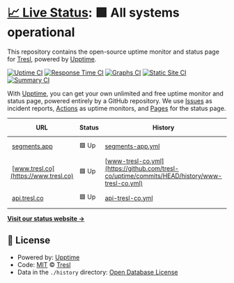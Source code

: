 # [📈 Live Status](https://demo.upptime.js.org): <!--live status--> **🟩 All systems operational**

This repository contains the open-source uptime monitor and status page for [Tresl](https://tresl.co), powered by [Upptime](https://github.com/upptime/upptime).

[![Uptime CI](https://github.com/tresl-co/uptime/workflows/Uptime%20CI/badge.svg)](https://github.com/tresl-co/uptime/actions?query=workflow%3A%22Uptime+CI%22)
[![Response Time CI](https://github.com/tresl-co/uptime/workflows/Response%20Time%20CI/badge.svg)](https://github.com/tresl-co/uptime/actions?query=workflow%3A%22Response+Time+CI%22)
[![Graphs CI](https://github.com/tresl-co/uptime/workflows/Graphs%20CI/badge.svg)](https://github.com/tresl-co/uptime/actions?query=workflow%3A%22Graphs+CI%22)
[![Static Site CI](https://github.com/tresl-co/uptime/workflows/Static%20Site%20CI/badge.svg)](https://github.com/tresl-co/uptime/actions?query=workflow%3A%22Static+Site+CI%22)
[![Summary CI](https://github.com/tresl-co/uptime/workflows/Summary%20CI/badge.svg)](https://github.com/tresl-co/uptime/actions?query=workflow%3A%22Summary+CI%22)

With [Upptime](https://upptime.js.org), you can get your own unlimited and free uptime monitor and status page, powered entirely by a GitHub repository. We use [Issues](https://github.com/tresl-co/uptime/issues) as incident reports, [Actions](https://github.com/tresl-co/uptime/actions) as uptime monitors, and [Pages](https://status.tresl.co/) for the status page.

<!--start: status pages-->
<!-- This summary is generated by Upptime (https://github.com/upptime/upptime) -->
<!-- Do not edit this manually, your changes will be overwritten -->
<!-- prettier-ignore -->
| URL | Status | History | Response Time | Uptime |
| --- | ------ | ------- | ------------- | ------ |
| <img alt="" src="https://uploads-ssl.webflow.com/6039c0c41be19fd6a77aaaef/605c582d8d83a2b31c39cb55_Segments%20Favicon%2032x32.png" height="13"> [segments.app](https://segments.app) | 🟩 Up | [segments-app.yml](https://github.com/tresl-co/uptime/commits/HEAD/history/segments-app.yml) | <details><summary><img alt="Response time graph" src="./graphs/segments-app/response-time-week.png" height="20"> 125ms</summary><br><a href="https://status.tresl.co/history/segments-app"><img alt="Response time 99" src="https://img.shields.io/endpoint?url=https%3A%2F%2Fraw.githubusercontent.com%2Ftresl-co%2Fuptime%2FHEAD%2Fapi%2Fsegments-app%2Fresponse-time.json"></a><br><a href="https://status.tresl.co/history/segments-app"><img alt="24-hour response time 101" src="https://img.shields.io/endpoint?url=https%3A%2F%2Fraw.githubusercontent.com%2Ftresl-co%2Fuptime%2FHEAD%2Fapi%2Fsegments-app%2Fresponse-time-day.json"></a><br><a href="https://status.tresl.co/history/segments-app"><img alt="7-day response time 125" src="https://img.shields.io/endpoint?url=https%3A%2F%2Fraw.githubusercontent.com%2Ftresl-co%2Fuptime%2FHEAD%2Fapi%2Fsegments-app%2Fresponse-time-week.json"></a><br><a href="https://status.tresl.co/history/segments-app"><img alt="30-day response time 106" src="https://img.shields.io/endpoint?url=https%3A%2F%2Fraw.githubusercontent.com%2Ftresl-co%2Fuptime%2FHEAD%2Fapi%2Fsegments-app%2Fresponse-time-month.json"></a><br><a href="https://status.tresl.co/history/segments-app"><img alt="1-year response time 99" src="https://img.shields.io/endpoint?url=https%3A%2F%2Fraw.githubusercontent.com%2Ftresl-co%2Fuptime%2FHEAD%2Fapi%2Fsegments-app%2Fresponse-time-year.json"></a></details> | <details><summary><a href="https://status.tresl.co/history/segments-app">100.00%</a></summary><a href="https://status.tresl.co/history/segments-app"><img alt="All-time uptime 100.00%" src="https://img.shields.io/endpoint?url=https%3A%2F%2Fraw.githubusercontent.com%2Ftresl-co%2Fuptime%2FHEAD%2Fapi%2Fsegments-app%2Fuptime.json"></a><br><a href="https://status.tresl.co/history/segments-app"><img alt="24-hour uptime 100.00%" src="https://img.shields.io/endpoint?url=https%3A%2F%2Fraw.githubusercontent.com%2Ftresl-co%2Fuptime%2FHEAD%2Fapi%2Fsegments-app%2Fuptime-day.json"></a><br><a href="https://status.tresl.co/history/segments-app"><img alt="7-day uptime 100.00%" src="https://img.shields.io/endpoint?url=https%3A%2F%2Fraw.githubusercontent.com%2Ftresl-co%2Fuptime%2FHEAD%2Fapi%2Fsegments-app%2Fuptime-week.json"></a><br><a href="https://status.tresl.co/history/segments-app"><img alt="30-day uptime 100.00%" src="https://img.shields.io/endpoint?url=https%3A%2F%2Fraw.githubusercontent.com%2Ftresl-co%2Fuptime%2FHEAD%2Fapi%2Fsegments-app%2Fuptime-month.json"></a><br><a href="https://status.tresl.co/history/segments-app"><img alt="1-year uptime 100.00%" src="https://img.shields.io/endpoint?url=https%3A%2F%2Fraw.githubusercontent.com%2Ftresl-co%2Fuptime%2FHEAD%2Fapi%2Fsegments-app%2Fuptime-year.json"></a></details>
| <img alt="" src="https://uploads-ssl.webflow.com/6039c0c41be19fd6a77aaaef/605c582d8d83a2b31c39cb55_Segments%20Favicon%2032x32.png" height="13"> [www.tresl.co](https://www.tresl.co) | 🟩 Up | [www-tresl-co.yml](https://github.com/tresl-co/uptime/commits/HEAD/history/www-tresl-co.yml) | <details><summary><img alt="Response time graph" src="./graphs/www-tresl-co/response-time-week.png" height="20"> 188ms</summary><br><a href="https://status.tresl.co/history/www-tresl-co"><img alt="Response time 310" src="https://img.shields.io/endpoint?url=https%3A%2F%2Fraw.githubusercontent.com%2Ftresl-co%2Fuptime%2FHEAD%2Fapi%2Fwww-tresl-co%2Fresponse-time.json"></a><br><a href="https://status.tresl.co/history/www-tresl-co"><img alt="24-hour response time 119" src="https://img.shields.io/endpoint?url=https%3A%2F%2Fraw.githubusercontent.com%2Ftresl-co%2Fuptime%2FHEAD%2Fapi%2Fwww-tresl-co%2Fresponse-time-day.json"></a><br><a href="https://status.tresl.co/history/www-tresl-co"><img alt="7-day response time 188" src="https://img.shields.io/endpoint?url=https%3A%2F%2Fraw.githubusercontent.com%2Ftresl-co%2Fuptime%2FHEAD%2Fapi%2Fwww-tresl-co%2Fresponse-time-week.json"></a><br><a href="https://status.tresl.co/history/www-tresl-co"><img alt="30-day response time 212" src="https://img.shields.io/endpoint?url=https%3A%2F%2Fraw.githubusercontent.com%2Ftresl-co%2Fuptime%2FHEAD%2Fapi%2Fwww-tresl-co%2Fresponse-time-month.json"></a><br><a href="https://status.tresl.co/history/www-tresl-co"><img alt="1-year response time 286" src="https://img.shields.io/endpoint?url=https%3A%2F%2Fraw.githubusercontent.com%2Ftresl-co%2Fuptime%2FHEAD%2Fapi%2Fwww-tresl-co%2Fresponse-time-year.json"></a></details> | <details><summary><a href="https://status.tresl.co/history/www-tresl-co">100.00%</a></summary><a href="https://status.tresl.co/history/www-tresl-co"><img alt="All-time uptime 99.99%" src="https://img.shields.io/endpoint?url=https%3A%2F%2Fraw.githubusercontent.com%2Ftresl-co%2Fuptime%2FHEAD%2Fapi%2Fwww-tresl-co%2Fuptime.json"></a><br><a href="https://status.tresl.co/history/www-tresl-co"><img alt="24-hour uptime 100.00%" src="https://img.shields.io/endpoint?url=https%3A%2F%2Fraw.githubusercontent.com%2Ftresl-co%2Fuptime%2FHEAD%2Fapi%2Fwww-tresl-co%2Fuptime-day.json"></a><br><a href="https://status.tresl.co/history/www-tresl-co"><img alt="7-day uptime 100.00%" src="https://img.shields.io/endpoint?url=https%3A%2F%2Fraw.githubusercontent.com%2Ftresl-co%2Fuptime%2FHEAD%2Fapi%2Fwww-tresl-co%2Fuptime-week.json"></a><br><a href="https://status.tresl.co/history/www-tresl-co"><img alt="30-day uptime 100.00%" src="https://img.shields.io/endpoint?url=https%3A%2F%2Fraw.githubusercontent.com%2Ftresl-co%2Fuptime%2FHEAD%2Fapi%2Fwww-tresl-co%2Fuptime-month.json"></a><br><a href="https://status.tresl.co/history/www-tresl-co"><img alt="1-year uptime 99.98%" src="https://img.shields.io/endpoint?url=https%3A%2F%2Fraw.githubusercontent.com%2Ftresl-co%2Fuptime%2FHEAD%2Fapi%2Fwww-tresl-co%2Fuptime-year.json"></a></details>
| <img alt="" src="https://uploads-ssl.webflow.com/6039c0c41be19fd6a77aaaef/605c582d8d83a2b31c39cb55_Segments%20Favicon%2032x32.png" height="13"> [api.tresl.co](https://api.tresl.co/health) | 🟩 Up | [api-tresl-co.yml](https://github.com/tresl-co/uptime/commits/HEAD/history/api-tresl-co.yml) | <details><summary><img alt="Response time graph" src="./graphs/api-tresl-co/response-time-week.png" height="20"> 269ms</summary><br><a href="https://status.tresl.co/history/api-tresl-co"><img alt="Response time 314" src="https://img.shields.io/endpoint?url=https%3A%2F%2Fraw.githubusercontent.com%2Ftresl-co%2Fuptime%2FHEAD%2Fapi%2Fapi-tresl-co%2Fresponse-time.json"></a><br><a href="https://status.tresl.co/history/api-tresl-co"><img alt="24-hour response time 191" src="https://img.shields.io/endpoint?url=https%3A%2F%2Fraw.githubusercontent.com%2Ftresl-co%2Fuptime%2FHEAD%2Fapi%2Fapi-tresl-co%2Fresponse-time-day.json"></a><br><a href="https://status.tresl.co/history/api-tresl-co"><img alt="7-day response time 269" src="https://img.shields.io/endpoint?url=https%3A%2F%2Fraw.githubusercontent.com%2Ftresl-co%2Fuptime%2FHEAD%2Fapi%2Fapi-tresl-co%2Fresponse-time-week.json"></a><br><a href="https://status.tresl.co/history/api-tresl-co"><img alt="30-day response time 191" src="https://img.shields.io/endpoint?url=https%3A%2F%2Fraw.githubusercontent.com%2Ftresl-co%2Fuptime%2FHEAD%2Fapi%2Fapi-tresl-co%2Fresponse-time-month.json"></a><br><a href="https://status.tresl.co/history/api-tresl-co"><img alt="1-year response time 324" src="https://img.shields.io/endpoint?url=https%3A%2F%2Fraw.githubusercontent.com%2Ftresl-co%2Fuptime%2FHEAD%2Fapi%2Fapi-tresl-co%2Fresponse-time-year.json"></a></details> | <details><summary><a href="https://status.tresl.co/history/api-tresl-co">100.00%</a></summary><a href="https://status.tresl.co/history/api-tresl-co"><img alt="All-time uptime 99.80%" src="https://img.shields.io/endpoint?url=https%3A%2F%2Fraw.githubusercontent.com%2Ftresl-co%2Fuptime%2FHEAD%2Fapi%2Fapi-tresl-co%2Fuptime.json"></a><br><a href="https://status.tresl.co/history/api-tresl-co"><img alt="24-hour uptime 100.00%" src="https://img.shields.io/endpoint?url=https%3A%2F%2Fraw.githubusercontent.com%2Ftresl-co%2Fuptime%2FHEAD%2Fapi%2Fapi-tresl-co%2Fuptime-day.json"></a><br><a href="https://status.tresl.co/history/api-tresl-co"><img alt="7-day uptime 100.00%" src="https://img.shields.io/endpoint?url=https%3A%2F%2Fraw.githubusercontent.com%2Ftresl-co%2Fuptime%2FHEAD%2Fapi%2Fapi-tresl-co%2Fuptime-week.json"></a><br><a href="https://status.tresl.co/history/api-tresl-co"><img alt="30-day uptime 100.00%" src="https://img.shields.io/endpoint?url=https%3A%2F%2Fraw.githubusercontent.com%2Ftresl-co%2Fuptime%2FHEAD%2Fapi%2Fapi-tresl-co%2Fuptime-month.json"></a><br><a href="https://status.tresl.co/history/api-tresl-co"><img alt="1-year uptime 99.96%" src="https://img.shields.io/endpoint?url=https%3A%2F%2Fraw.githubusercontent.com%2Ftresl-co%2Fuptime%2FHEAD%2Fapi%2Fapi-tresl-co%2Fuptime-year.json"></a></details>

<!--end: status pages-->

[**Visit our status website →**](https://status.tresl.co/)

## 📄 License

- Powered by: [Upptime](https://github.com/upptime/upptime)
- Code: [MIT](./LICENSE) © [Tresl](https://tresl.co)
- Data in the `./history` directory: [Open Database License](https://opendatacommons.org/licenses/odbl/1-0/)
